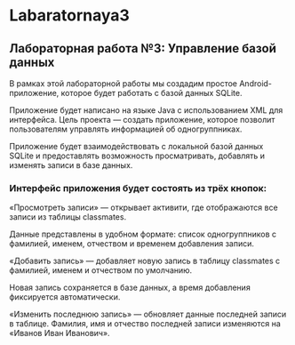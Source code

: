 # Labaratornaya3

## Лабораторная работа №3: Управление базой данных

В рамках этой лабораторной работы мы создадим простое Android-приложение, которое будет работать с базой данных SQLite.



Приложение будет написано на языке Java с использованием XML для интерфейса.
Цель проекта — создать приложение, которое позволит пользователям управлять информацией об одногруппниках. 


Приложение будет взаимодействовать с локальной базой данных SQLite и предоставлять возможность просматривать, добавлять и изменять записи в базе данных.

### Интерфейс приложения будет состоять из трёх кнопок:


«Просмотреть записи» — открывает активити, где отображаются все записи из таблицы classmates.

Данные представлены в удобном формате: список одногруппников с фамилией, именем, отчеством и временем добавления записи.


«Добавить запись» — добавляет новую запись в таблицу classmates с фамилией, именем и отчеством по умолчанию.

Новая запись сохраняется в базе данных, а время добавления фиксируется автоматически.

«Изменить последнюю запись» — обновляет данные последней записи в таблице. Фамилия, имя и отчество последней записи изменяются на «Иванов Иван Иванович».
